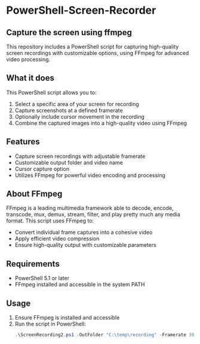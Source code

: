 # PowerShell-Screen-Recorder
## Capture the screen using ffmpeg

This repository includes a PowerShell script for capturing high-quality screen recordings with customizable options, using FFmpeg for advanced video processing.

## What it does

This PowerShell script allows you to:
1. Select a specific area of your screen for recording
2. Capture screenshots at a defined framerate
3. Optionally include cursor movement in the recording
4. Combine the captured images into a high-quality video using FFmpeg

## Features

- Capture screen recordings with adjustable framerate
- Customizable output folder and video name
- Cursor capture option
- Utilizes FFmpeg for powerful video encoding and processing

## About FFmpeg

FFmpeg is a leading multimedia framework able to decode, encode, transcode, mux, demux, stream, filter, and play pretty much any media format. This script uses FFmpeg to:
- Convert individual frame captures into a cohesive video
- Apply efficient video compression
- Ensure high-quality output with customizable parameters

## Requirements

- PowerShell 5.1 or later
- FFmpeg installed and accessible in the system PATH

## Usage

1. Ensure FFmpeg is installed and accessible
2. Run the script in PowerShell:
   ```powershell
   .\ScreenRecording2.ps1 -OutFolder "C:\temp\recording" -Framerate 30 -VideoName "my_recording.mp4"
